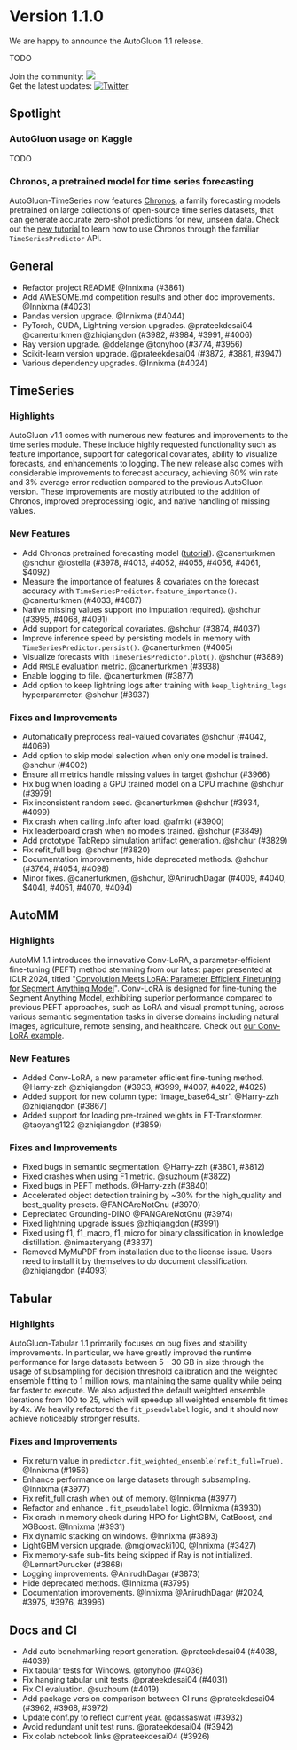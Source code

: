 # Version 1.1.0

We are happy to announce the AutoGluon 1.1 release.

TODO

Join the community: [![](https://img.shields.io/discord/1043248669505368144?logo=discord&style=flat)](https://discord.gg/wjUmjqAc2N)  
Get the latest updates: [![Twitter](https://img.shields.io/twitter/follow/autogluon?style=social)](https://twitter.com/autogluon)

## Spotlight

### AutoGluon usage on Kaggle

TODO

### Chronos, a pretrained model for time series forecasting

AutoGluon-TimeSeries now features [Chronos](https://arxiv.org/abs/2403.07815), a family forecasting models pretrained on large collections of open-source time series datasets, that can generate accurate zero-shot predictions for new, unseen data. Check out the [new tutorial](https://auto.gluon.ai/stable/tutorials/timeseries/forecasting-chronos.html) to learn how to use Chronos through the familiar `TimeSeriesPredictor` API.


## General

- Refactor project README @Innixma (#3861)
- Add AWESOME.md competition results and other doc improvements. @Innixma (#4023)
- Pandas version upgrade. @Innixma (#4044)
- PyTorch, CUDA, Lightning version upgrades. @prateekdesai04 @canerturkmen @zhiqiangdon (#3982, #3984, #3991, #4006)
- Ray version upgrade. @ddelange @tonyhoo (#3774, #3956)
- Scikit-learn version upgrade. @prateekdesai04 (#3872, #3881, #3947)
- Various dependency upgrades. @Innixma (#4024)

## TimeSeries

### Highlights
AutoGluon v1.1 comes with numerous new features and improvements to the time series module. These include highly requested functionality such as feature importance,
support for categorical covariates, ability to visualize forecasts, and enhancements to logging.
The new release also comes with considerable improvements to forecast accuracy, achieving 60% win rate and 3% average error reduction compared to the previous AutoGluon version. These improvements are mostly attributed to the addition of Chronos, improved preprocessing logic, and native handling of missing values.


### New Features
- Add Chronos pretrained forecasting model ([tutorial](https://auto.gluon.ai/stable/tutorials/timeseries/forecasting-chronos.html)). @canerturkmen @shchur @lostella (#3978, #4013, #4052, #4055, #4056, #4061, $4092)
- Measure the importance of features & covariates on the forecast accuracy with `TimeSeriesPredictor.feature_importance()`. @canerturkmen (#4033, #4087)
- Native missing values support (no imputation required). @shchur (#3995, #4068, #4091)
- Add support for categorical covariates. @shchur (#3874, #4037)
- Improve inference speed by persisting models in memory with `TimeSeriesPredictor.persist()`. @canerturkmen (#4005)
- Visualize forecasts with `TimeSeriesPredictor.plot()`. @shchur (#3889)
- Add `RMSLE` evaluation metric. @canerturkmen (#3938)
- Enable logging to file. @canerturkmen (#3877)
- Add option to keep lightning logs after training with `keep_lightning_logs` hyperparameter. @shchur (#3937)

### Fixes and Improvements
- Automatically preprocess real-valued covariates @shchur (#4042, #4069)
- Add option to skip model selection when only one model is trained. @shchur (#4002)
- Ensure all metrics handle missing values in target @shchur (#3966)
- Fix bug when loading a GPU trained model on a CPU machine @shchur (#3979)
- Fix inconsistent random seed. @canerturkmen @shchur (#3934, #4099)
- Fix crash when calling .info after load. @afmkt (#3900)
- Fix leaderboard crash when no models trained. @shchur (#3849)
- Add prototype TabRepo simulation artifact generation. @shchur (#3829)
- Fix refit_full bug. @shchur (#3820)
- Documentation improvements, hide deprecated methods. @shchur (#3764, #4054, #4098) 
- Minor fixes. @canerturkmen, @shchur, @AnirudhDagar (#4009, #4040, $4041, #4051, #4070, #4094)

## AutoMM

### Highlights

AutoMM 1.1 introduces the innovative Conv-LoRA, 
a parameter-efficient fine-tuning (PEFT) method stemming from our latest paper presented at ICLR 2024, 
titled "[Convolution Meets LoRA: Parameter Efficient Finetuning for Segment Anything Model](https://arxiv.org/abs/2401.17868)". 
Conv-LoRA is designed for fine-tuning the Segment Anything Model, 
exhibiting superior performance compared to previous PEFT approaches, 
such as LoRA and visual prompt tuning, 
across various semantic segmentation tasks in diverse domains 
including natural images, agriculture, remote sensing, and healthcare. Check out [our Conv-LoRA example](https://github.com/autogluon/autogluon/tree/master/examples/automm/Conv-LoRA).

### New Features

- Added Conv-LoRA, a new parameter efficient fine-tuning method. @Harry-zzh @zhiqiangdon (#3933, #3999, #4007, #4022, #4025)
- Added support for new column type: 'image_base64_str'. @Harry-zzh @zhiqiangdon (#3867)
- Added support for loading pre-trained weights in FT-Transformer. @taoyang1122 @zhiqiangdon (#3859)

### Fixes and Improvements

- Fixed bugs in semantic segmentation. @Harry-zzh (#3801, #3812)
- Fixed crashes when using F1 metric. @suzhoum (#3822)
- Fixed bugs in PEFT methods. @Harry-zzh (#3840)
- Accelerated object detection training by ~30\% for the high_quality and best_quality presets. @FANGAreNotGnu (#3970)
- Depreciated Grounding-DINO @FANGAreNotGnu (#3974)
- Fixed lightning upgrade issues @zhiqiangdon (#3991)
- Fixed using f1, f1_macro, f1_micro for binary classification in knowledge distillation. @nimasteryang (#3837)
- Removed MyMuPDF from installation due to the license issue. Users need to install it by themselves to do document classification. @zhiqiangdon (#4093)


## Tabular

### Highlights
AutoGluon-Tabular 1.1 primarily focuses on bug fixes and stability improvements. In particular, we have greatly improved the runtime performance for large datasets between 5 - 30 GB in size through the usage of subsampling for decision threshold calibration and the weighted ensemble fitting to 1 million rows, maintaining the same quality while being far faster to execute. We also adjusted the default weighted ensemble iterations from 100 to 25, which will speedup all weighted ensemble fit times by 4x. We heavily refactored the `fit_pseudolabel` logic, and it should now achieve noticeably stronger results.

### Fixes and Improvements
- Fix return value in `predictor.fit_weighted_ensemble(refit_full=True)`. @Innixma (#1956)
- Enhance performance on large datasets through subsampling. @Innixma (#3977)
- Fix refit_full crash when out of memory. @Innixma (#3977)
- Refactor and enhance `.fit_pseudolabel` logic. @Innixma (#3930)
- Fix crash in memory check during HPO for LightGBM, CatBoost, and XGBoost. @Innixma (#3931)
- Fix dynamic stacking on windows. @Innixma (#3893)
- LightGBM version upgrade. @mglowacki100, @Innixma (#3427)
- Fix memory-safe sub-fits being skipped if Ray is not initialized. @LennartPurucker (#3868)
- Logging improvements. @AnirudhDagar (#3873)
- Hide deprecated methods. @Innixma (#3795)
- Documentation improvements. @Innixma @AnirudhDagar (#2024, #3975, #3976, #3996)

## Docs and CI
- Add auto benchmarking report generation. @prateekdesai04 (#4038, #4039)
- Fix tabular tests for Windows. @tonyhoo (#4036)
- Fix hanging tabular unit tests. @prateekdesai04 (#4031)
- Fix CI evaluation. @suzhoum (#4019)
- Add package version comparison between CI runs @prateekdesai04 (#3962, #3968, #3972)
- Update conf.py to reflect current year. @dassaswat (#3932)
- Avoid redundant unit test runs. @prateekdesai04 (#3942)
- Fix colab notebook links @prateekdesai04 (#3926)
